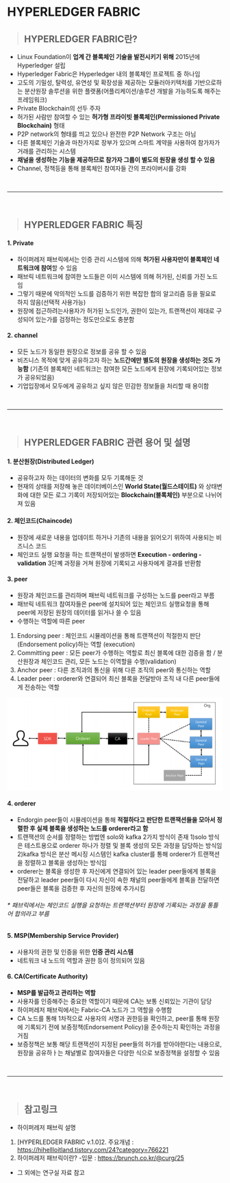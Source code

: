 # HYPERLEDGER FABRIC
 
>## HYPERLEDGER FABRIC란?

- Linux Foundation이 **업계 간 블록체인 기술을 발전시키기 위해** 2015년에 Hyperledger 설립
- Hyperledger Fabric은 Hyperledger 내의 블록체인 프로젝트 중 하나임
- 고도의 기밀성, 탈력성, 유연성 및 확장성을 제공하는 모듈러아키텍처를 기반으로하는 분산원장 솔루션을 위한 플랫폼(어플리케이션/솔루션 개발을 가능하도록 해주는 프레임워크)
- Private Blockchain의 선두 주자
- 허가된 사람만 참여할 수 있는 **허가형 프라이빗 블록체인(Permissioned Private Blockchain)** 형태 
- P2P network의 형태를 띄고 있으나 완전한 P2P Network 구조는 아님
- 다른 블록체인 기술과 마찬가지로 장부가 있으며 스마트 계약을 사용하여 참가자가 거래를 관리하는 시스템
- **채널을 생성하는 기능을 제공하므로 참가자 그룹이 별도의 원장을 생성 할 수 있음**
- Channel, 정책등을 통해 블록체인 참여자들 간의 프라이버시를 강화


</br>

***

</br>


>## HYPERLEDGER FABRIC 특징

#### 1. Private 
- 하이퍼레저 패브릭에서는 인증 관리 시스템에 의해 **허가된 사용자만이 블록체인 네트워크에 참여**할 수 있음
- 패브릭 네트워크에 참여한 노드들은 이미 시스템에 의해 허가된, 신뢰를 가진 노드임
- 그렇기 때문에 악의적인 노드를 검증하기 위한 복잡한 합의 알고리즘 등을 필요로 하지 않음(선택적 사용가능)
- 원장에 접근하려는사용자가 허가된 노드인가, 권한이 있는가, 트랜잭션이 제대로 구성되어 있는가를 검정하는 정도만으로도 충분함

#### 2. channel
- 모든 노드가 동일한 원장으로 정보를 공유 할 수 있음
- 비즈니스 목적에 맞게 공유하고자 하는 **노드간에만 별도의 원장을 생성하는 것도 가능함** (기존의 블록체인 네트워크는 참여한 모든 노드에게 원장에 기록되어있는 정보가 공유되었음)
- 기업입장에서 모두에게 공유하고 싶지 않은 민감한 정보들을 처리할 때 용이함




</br>

***

</br>

>## HYPERLEDGER FABRIC 관련 용어 및 설명

#### 1. 분산원장(Distributed Ledger)

- 공유하고자 하는 데이터의 변화를 모두 기록해둔 것
- 현재의 상태를 저장해 놓은 데이터베이스인 **World State(월드스테이트)** 와 상태변화에 대한 모든 로그 기록이 저장되어있는 **Blockchain(블록체인)** 부분으로 나뉘어져 있음

#### 2. 체인코드(Chaincode)
- 원장에 새로운 내용을 업데이트 하거나 기존의 내용을 읽어오기 위하여 사용되는 비즈니스 코드
- 체인코드 실행 요청을 하는 트랜잭션이 발생하면 **Execution - ordering - validation** 3단꼐 과정을 거쳐 원장에 기록되고 사용자에게 결과를 반환함


#### 3. peer
- 원장과 체인코드를 관리하며 패브릭 네트워크를 구성하는 노드를 peer라고 부름
- 패브릭 네트워크 참여자들은 peer에 설치되어 있는 체인코드 실행요청을 통해 peer에 저장된 원장의 데이터를 읽거나 쓸 수 있음
- 수행하는 역할에 따른 peer

 1) Endorsing peer : 체인코드 시뮬레이션을 통해 트랜잭션이 적절한지 판단(Endorsement policy)하는 역할 (execution)
 2) Committing peer : 모든 peer가 수행하는 역할로 최신 블록에 대한 검증을 함 / 분산원장과 체인코드 관리, 모든 노드는 이역할을 수행(validation) 
 3) Anchor peer : 다른 조직과의 통신을 위해 다른 조직의 peer와 통신하는 역할
 4) Leader peer : orderer와 연결되어 최신 블록을 전달받아 조직 내 다른 peer들에게 전송하는 역할  

<img src="https://github.com/leenayun/Blockchain/blob/master/image/peer.PNG" width="650px" title="peer role" alt="peer"></img>


#### 4. orderer
- Endorgin peer들이 시뮬레이션을 통해 **적절하다고 판단한 트랜잭션들을 모아서 정렬한 후 실제 블록을 생성하는 노드를 orderer라고 함**
- 트랜잭션의 순서를 정렬하는 방법엔 solo와 kafka 2가지 방식이 존재
 1)solo 방식은 테스트용으로 orderer 하나가 정렬 및 블록 생성의 모든 과정을 담당하는 방식임
 2)kafka 방식은 분산 메시징 시스템인 kafka cluster를 통해 orderer가 트랜잭션을 정렬하고 블록을 생성하는 방식임
- orderer는 블록을 생성한 후 자신에게 연결되어 있는 leader peer들에게 블록을 전달하고 leader peer들이 다시 자신이 속한 채널의 peer들에게 블록을 전달하면 peer들은 블록을 검증한 후 자신의 원장에 추가시킴


 ###### * 패브릭에서는 체인코드 실행을 요청하는 트랜잭션부터 원장에 기록되는 과정을 통틀어 합의라고 부름

#### 5. MSP(Membership Service Provider)
- 사용자의 권한 및 인증을 위한 **인증 관리 시스템**
- 네트워크 내 노드의 역할과 권한 등이 정의되어 있음

#### 6. CA(Certificate Authority)
- **MSP를 발급하고 관리하는 역할**
- 사용자를 인증해주는 중요한 역할이기 때문에 CA는 보통 신뢰있는 기관이 담당
- 하이퍼레저 패브릭에서는 Fabric-CA 노드가 그 역할을 수행함
- CA 노드를 통해 1차적으로 사용자의 서명과 권한등을 확인하고, peer를 통해 원장에 기록되기 전에 보증정책(Endorsement Policy)을 준수하는지 확인하는 과정을 거침
- 보증정책은 보통 해당 트랜잭션이 지정된 peer들의 허가를 받아야한다는 내용으로, 원장을 공유하ㅏ는 채널별로 참여자들은 다양한 식으로 보증정책을 설정할 수 있음


</br>

***

</br>


>## 참고링크

- 하이퍼레저 패브릭 설명    
1) [HYPERLEDGER FABRIC v.1.0]2. 주요개념 : https://hihellloitland.tistory.com/24?category=766221
2) 하이퍼레저 패브릭이란? -입문 : https://brunch.co.kr/@curg/25

- 그 외에는 연구실 자료 참고
